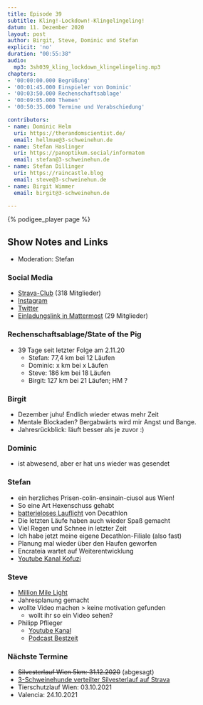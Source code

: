 ```yaml
---
title: Episode 39
subtitle: Kling!-Lockdown!-Klingelingeling!
datum: 11. Dezember 2020
layout: post
author: Birgit, Steve, Dominic und Stefan
explicit: 'no'
duration: "00:55:38"
audio:
  mp3: 3sh039_kling_lockdown_klingelingeling.mp3
chapters:
- '00:00:00.000 Begrüßung'
- '00:01:45.000 Einspieler von Dominic'
- '00:03:50.000 Rechenschaftsablage'
- '00:09:05.000 Themen'
- '00:50:35.000 Termine und Verabschiedung'

contributors:
- name: Dominic Helm
  uri: https://therandomscientist.de/
  email: hellmue@3-schweinehun.de
- name: Stefan Haslinger
  uri: https://panoptikum.social/informatom
  email: stefan@3-schweinehun.de
- name: Stefan Dillinger
  uri: https://raincastle.blog
  email: steve@3-schweinehun.de
- name: Birgit Wimmer
  email: birgit@3-schweinehun.de

---
```


{% podigee_player page %}

## Show Notes and Links

* Moderation: Stefan

### Social Media

* [Strava-Club](https://www.strava.com/clubs/3schweinehunde) (318 Mitglieder)
* [Instagram](https://www.instagram.com/3_schweinehunde/)
* [Twitter](https://twitter.com/3schweinehunde)
* [Einladungslink in Mattermost](https://mattermost.informatom.com/signup_user_complete/?id=pniz51hpoiyqumcdeu11463o8h) (29 Mitglieder)

### Rechenschaftsablage/State of the Pig

* 39 Tage seit letzter Folge am 2.11.20
  * Stefan: 77,4 km bei 12 Läufen
  * Dominic: x km bei x Läufen
  * Steve: 186 km bei 18 Läufen
  * Birgit: 127 km bei 21 Läufen; HM ?

### Birgit

* Dezember juhu! Endlich wieder etwas mehr Zeit
* Mentale Blockaden? Bergabwärts wird mir Angst und Bange.
* Jahresrückblick: läuft besser als je zuvor :)

### Dominic

* ist abwesend, aber er hat uns wieder was gesendet

### Stefan

* ein herzliches Prisen-colin-ensinain-ciusol aus Wien!
* So eine Art Hexenschuss gehabt
* [batterieloses Lauflicht](https://www.decathlon.at/lauflicht-motion-id_8501574.html) von Decathlon
* Die letzten Läufe haben auch wieder Spaß gemacht
* Viel Regen und Schnee in letzter Zeit
* Ich habe jetzt meine eigene Decathlon-Filiale (also fast)
* Planung mal wieder über den Haufen geworfen
* Encrateia wartet auf Weiterentwicklung
* [Youtube Kanal Kofuzi](https://www.youtube.com/channel/UCe43pe3w4L6w3tNMRkWiJBA)

### Steve

* [Million Mile Light](https://www.batteryfree.co.uk/collections/frontpage)
* Jahresplanung gemacht
* wollte Video machen > keine motivation gefunden
  * wollt ihr so ein Video sehen?
* Philipp Pflieger
  * [Youtube Kanal](https://www.youtube.com/channel/UCbJaFvY-qGuMmmNJgiVJGjw)
  * [Podcast Bestzeit](https://bestzeit.podigee.io)

### Nächste Termine

* ~~Silvesterlauf Wien 5km: 31.12.2020~~ (abgesagt)
* [3-Schweinehunde verteilter Silvesterlauf auf Strava](https://www.strava.com/clubs/313076/group_events/851903)
* Tierschutzlauf Wien: 03.10.2021
* Valencia: 24.10.2021
